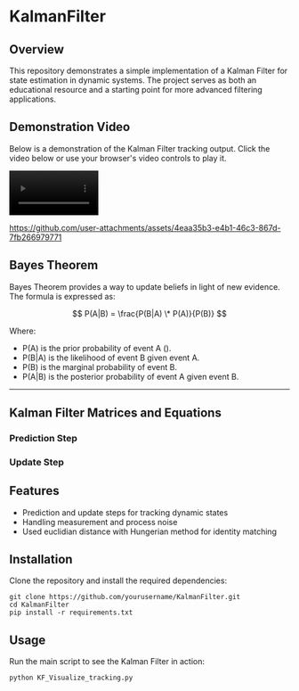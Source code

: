 # KalmanFilter
## Overview
This repository demonstrates a simple implementation of a Kalman Filter for state estimation in dynamic systems. The project serves as both an educational resource and a starting point for more advanced filtering applications.

## Demonstration Video

Below is a demonstration of the Kalman Filter tracking output. Click the video below or use your browser's video controls to play it.

<video controls width="160">
  <source src="tracked_output.mp4" type="video/mp4">
  Your browser does not support HTML5 video.
</video>


https://github.com/user-attachments/assets/4eaa35b3-e4b1-46c3-867d-7fb266979771




## Bayes Theorem

Bayes Theorem provides a way to update beliefs in light of new evidence. The formula is expressed as:

$$
P(A|B) = \frac{P(B|A) \* P(A)}{P(B)}
$$

Where:
- P(A) is the prior probability of event A ().
- P(B|A) is the likelihood of event B given event A.
- P(B) is the marginal probability of event B.
- P(A|B) is the posterior probability of event A given event B.

---

## Kalman Filter Matrices and Equations

### Prediction Step


### Update Step


## Features
- Prediction and update steps for tracking dynamic states
- Handling measurement and process noise
- Used euclidian distance with Hungerian method for identity matching

## Installation
Clone the repository and install the required dependencies:
```
git clone https://github.com/yourusername/KalmanFilter.git
cd KalmanFilter
pip install -r requirements.txt
```

## Usage
Run the main script to see the Kalman Filter in action:
```
python KF_Visualize_tracking.py
```
